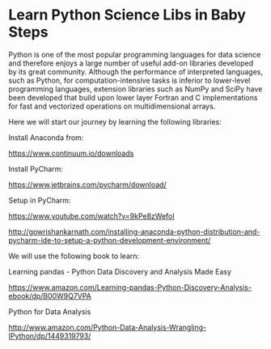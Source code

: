 # Learn Python Science Libs in Baby Steps

Python is one of the most popular programming languages for data science
and therefore enjoys a large number of useful add-on libraries developed by
its great community.
Although the performance of interpreted languages, such as Python, for computation-intensive
tasks is inferior to lower-level programming languages, extension libraries such as NumPy and SciPy 
have been developed that build upon lower layer Fortran and C implementations for fast and 
vectorized operations on multidimensional arrays.

Here we will start our journey by learning the following libraries:

Install Anaconda from:

https://www.continuum.io/downloads

Install PyCharm:

https://www.jetbrains.com/pycharm/download/


Setup in PyCharm:

https://www.youtube.com/watch?v=9kPe8zWefoI

http://gowrishankarnath.com/installing-anaconda-python-distribution-and-pycharm-ide-to-setup-a-python-development-environment/

We will use the following book to learn:


Learning pandas - Python Data Discovery and Analysis Made Easy 

https://www.amazon.com/Learning-pandas-Python-Discovery-Analysis-ebook/dp/B00W9Q7VPA


Python for Data Analysis

http://www.amazon.com/Python-Data-Analysis-Wrangling-IPython/dp/1449319793/